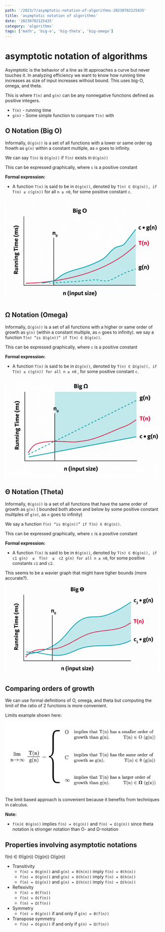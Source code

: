 ```yaml
---
path: '/2023/7/asymptotic-notation-of-algorithms-20230702125435'
title: 'asymptotic notation of algorithms'
date: '20230702125435'
category: 'algorithms'
tags: ['math', 'big-o', 'big-theta', 'big-omega']
---
```


# asymptotic notation of algorithms
Asymptotic is the behavior of a line as itt approaches a curve but never touches it.
In analyzing efficiency we want to know how running time increases as size of input
increases without bound. This uses big-O, omega, and theta.

This is where `T(n)` and `g(n)` can be any nonnegative functions defined as positive integers.
* `T(n)` - running time
* `g(n)` - Some simple function to compare `T(n)` with


## O Notation (Big O)
Informally, `O(g(n))` is a set of all functions with a lower or same order og frowth as `g(n)`
within a constant multiple, as `n` goes to infinity.

We can say `T(n)` is `O(g(n))` if `T(n)` exists in `O(g(n))`

This can be expressed graphically, where `c` is a positive constant

**Formal expression:**
* A function `T(n)` is said to be in `O(g(n))`, denoted by
`T(n) ∈ O(g(n)), if T(n) ≤ c(g(n))` for all `n ≥ n0`, for some positive constant `c`.

![Big O of T(n), g(n), and c*g(n)](./20230702125732-img-1.png)

## Ω Notation (Omega)
Informally, `Ω(g(n))` is a set of all functions with a higher or same order of
growth as `g(n)` (within a constant multiple, as `n` goes to infinity).
we say a function `T(n) “is Ω(g(n))” if T(n) ∈ Ω(g(n))`.

This can be expressed graphically, where `c` is a positive constant

**Formal expression:**
* A function `T(n)` is said to be in `Ω(g(n))`, denoted by
`T(n) ∈ Ω(g(n)), if T(n) ≥ c(g(n)) for all n ≥ n0` , for some positive constant `c`.

![Big omega of T(n), g(n), and c*g(n)](./20230702130107-img-2.png)

## Θ Notation (Theta)
Informally, `Θ(g(n))` is a set of all functions that have the same order of growth
as `g(n)` ( bounded both above and below by some positive constant multiples of `g(n)`,
as `n` goes to infinity)

We say a function `T(n) “is Θ(g(n))” if T(n) ∈ Θ(g(n))`.

This can be expressed graphically, where `c` is a positive constant

**Formal expression:**
* A function `T(n)` is said to be in `Θ(g(n))`, denoted by `T(n) ∈ Θ(g(n)), if c1 g(n)  ≤  T(n)  ≤  c2 g(n) for all n ≥ n0`,
for some positive constants `c1` and `c2`.

This seems to be a wavier graph that might have tigher bounds (more accurate?).
![Big theta of T(n), c1*g(n), and c2*g(n)](./20230702130403-img-3.png)

## Comparing orders of growth
We can use formal definitions of O, omega, and theta but computing the limit
of the ratio of 2 functions is more convenient.

Limits example shown here:

![Limits as they approach infinity for each O, omega, theta](./20230702130538-img-4.png)

The limit based approach is convenient because it benefits from techniques in calculus.

**Note:**
* `f(n)∈ Θ(g(n))` implies `f(n) = O(g(n))` and `f(n) = Ω(g(n))`  since theta notation
is stronger notation than O- and Ω-notation

## Properties involving asymptotic notations
f(n)
∈
Θ(g(n))
O(g(n))
Ω(g(n))

* Transitivity
    * `f(n) = Θ(g(n))` and `g(n) = Θ(h(n))` imply `f(n) = Θ(h(n))`
    * `f(n) = O(g(n))` and `g(n) = O(h(n))` imply `f(n) = O(h(n))`
    * `f(n) = Ω(g(n))` and `g(n) = Ω(h(n))` imply `f(n) = Ω(h(n))`
* Reflexivity
    * `f(n) = Θ(f(n))`
    * `f(n) = O(f(n))`
    * `f(n) = Ω(f(n))`
* Symmetry
    * `f(n) = Θ(g(n))` if and only if `g(n) = Θ(f(n))`
* Transpose symmetry
    * `f(n) = O(g(n))` if and only if `g(n) = Ω(f(n))`
